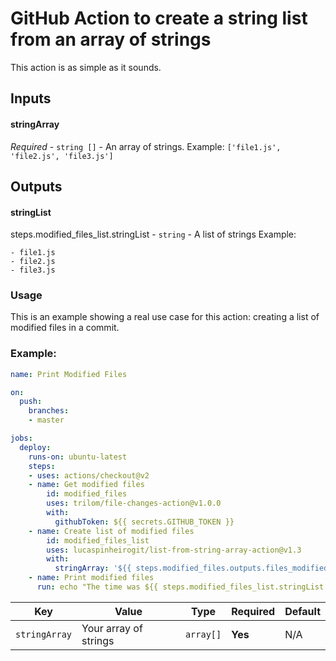 # GitHub Action to create a string list from an array of strings

This action is as simple as it sounds.

## Inputs

#### stringArray

_Required_  - `string []` - An array of strings.
Example:
`['file1.js', 'file2.js', 'file3.js']` 

## Outputs

#### stringList

steps.modified_files_list.stringList - `string` - A list of strings
Example: 
```
- file1.js
- file2.js
- file3.js
```

### Usage

This is an example showing a real use case for this action: creating a list of modified files in a commit.

### Example:

```yaml
name: Print Modified Files

on:
  push:
    branches:
    - master

jobs:
  deploy:
    runs-on: ubuntu-latest
    steps:
    - uses: actions/checkout@v2
    - name: Get modified files
        id: modified_files
        uses: trilom/file-changes-action@v1.0.0
        with:
          githubToken: ${{ secrets.GITHUB_TOKEN }}
    - name: Create list of modified files
        id: modified_files_list
        uses: lucaspinheirogit/list-from-string-array-action@v1.3
        with:
          stringArray: '${{ steps.modified_files.outputs.files_modified }}'
    - name: Print modified files
      run: echo "The time was ${{ steps.modified_files_list.stringList }}"
```

| Key | Value | Type | Required | Default |
| ------------- | ------------- | ------------- | ------------- | ------------- |
| `stringArray` | Your array of strings | `array[]` | **Yes** | N/A |

